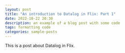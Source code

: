 ```yaml
---
layout: post
title: "An introduction to Datalog in Flix: Part 1"
date: 2022-10-22 20:30
description: an example of a blog post with some code
tags: formatting code
categories: sample-posts
---
```


This is a post about Datalog in Flix.